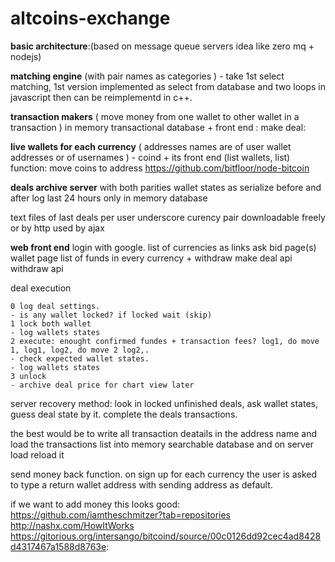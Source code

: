 altcoins-exchange
=================

**basic architecture**:(based on message queue servers idea like zero mq + nodejs)

**matching engine** (with pair names as categories ) - take 1st select matching, 1st version implemented as select from database and two loops in javascript then can be reimplementd in c++.

**transaction makers** ( move money from one wallet to other wallet in a transaction ) 
in memory transactional database +  front end : make deal:

**live wallets for each currency** ( addresses names are of user wallet addresses or of usernames ) - coind + its front end (list wallets, list) function: move coins to address
https://github.com/bitfloor/node-bitcoin

**deals archive server** with both parities wallet states as serialize before and after
log last 24 hours only in memory database

text files of last deals per user underscore curency pair downloadable freely or by http used by ajax

**web front end**
login with google.
list of currencies as links
ask bid page(s)
wallet page list of funds in every currency + withdraw
make deal api
withdraw api

deal execution
```text
0 log deal settings.
- is any wallet locked? if locked wait (skip)
1 lock both wallet
- log wallets states
2 execute: enought confirmed fundes + transaction fees? log1, do move 1, log1, log2, do move 2 log2,.
- check expected wallet states.
- log wallets states
3 unlock
- archive deal price for chart view later
```

server recovery method:
look in locked unfinished deals, ask wallet states, guess deal state by it. complete the deals transactions.

the best would be to write all transaction deatails in the address name
and load the transactions list into memory searchable database and on server load reload it

send money back function. 
on sign up for each currency the user is asked to type a return wallet address with sending address as default.


if we want to add money this looks good:
https://github.com/iamtheschmitzer?tab=repositories
http://nashx.com/HowItWorks
https://gitorious.org/intersango/bitcoind/source/00c0126dd92cec4ad8428d4317467a1588d8763e:
